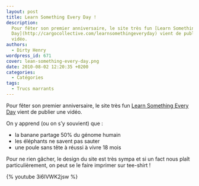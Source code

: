 ```yaml
---
layout: post
title: Learn Something Every Day !
description:
  Pour fêter son premier anniversaire, le site très fun [Learn Something Every
  Day](http://cargocollective.com/learnsomethingeveryday) vient de publier une
  vidéo.
authors:
  - Dirty Henry
wordpress_id: 671
cover: lean-something-every-day.png
date: 2010-08-02 12:20:35 +0200
categories:
  - Catégories
tags:
  - Trucs marrants
---
```


Pour fêter son premier anniversaire, le site très fun [Learn Something Every
Day][1] vient de publier une vidéo.

On y apprend (ou on s’y souvient) que :

- la banane partage 50% du génome humain
- les éléphants ne savent pas sauter
- une poule sans tête à réussi à vivre 18 mois

Pour ne rien gâcher, le design du site est très sympa et si un fact nous plaît
particulièrement, on peut se le faire imprimer sur tee-shirt !

{% youtube 3i6IVWK2jsw %}

[1]: https://cargocollective.com/learnsomethingeveryday
